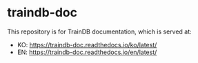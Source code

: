 # traindb-doc

This repository is for TrainDB documentation, which is served at:

* KO: https://traindb-doc.readthedocs.io/ko/latest/
* EN: https://traindb-doc.readthedocs.io/en/latest/
